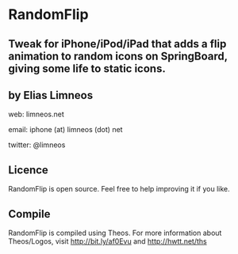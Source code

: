 RandomFlip
==============
Tweak for iPhone/iPod/iPad that adds a flip animation to random icons on SpringBoard, giving some life to static icons.
-------------------------------

by Elias Limneos
----------------
web: limneos.net

email: iphone (at) limneos (dot) net

twitter: @limneos


Licence
-----------

RandomFlip is open source. Feel free to help improving it if you like.

Compile
-------

RandomFlip is compiled using Theos. For more information about 
Theos/Logos, visit http://bit.ly/af0Evu and http://hwtt.net/ths


